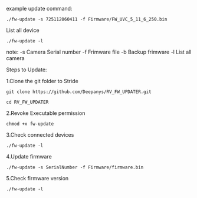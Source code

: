 example update command:

	./fw-update -s 725112060411 -f Firmware/FW_UVC_5_11_6_250.bin

List all device

	./fw-update -l

note:
 -s <string>	Camera Serial number
 -f <string>	Frimware file
 -b <string>	Backup frimware
 -l  		List all camera



Steps to Update:

1.Clone the git folder to Stride

	git clone https://github.com/Deepanys/RV_FW_UPDATER.git

	cd RV_FW_UPDATER

2.Revoke Executable permission

	chmod +x fw-update

3.Check connected devices

	./fw-update -l

4.Update firmware

	./fw-update -s SerialNumber -f Firmware/firmware.bin

5.Check firmware version

	./fw-update -l
	
